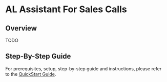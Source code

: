 # AL Assistant For Sales Calls

## Overview
TODO

## Step-By-Step Guide
For prerequisites, setup, step-by-step guide and instructions, please refer to the [QuickStart Guide]().
